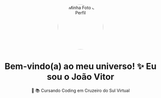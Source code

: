 <!--
**johnsans04/johnsans04** is a ✨ _special_ ✨ repository because its `README.md` (this file) appears on your GitHub profile.

Here are some ideas to get you started:

- 🔭 I’m currently working on ...
- 🌱 I’m currently learning ...
- 👯 I’m looking to collaborate on ...
- 🤔 I’m looking for help with ...
- 💬 Ask me about ...
- 📫 How to reach me: ...
- 😄 Pronouns: ...
- ⚡ Fun fact: ...
-->
<div align="center">
  <a href="https://github.com/johnsans04" target="_blank">
  <img src="https://avatars.githubusercontent.com/u/194866440?v=4" alt="Minha Foto de Perfil" width="150px" style="border-radius:75px">
</a>

<h1 align="center">Bem-vindo(a) ao meu universo! ✨ Eu sou o João Vitor</h1>

🚀 
📚 Cursando Coding em Cruzeiro do Sul Virtual
